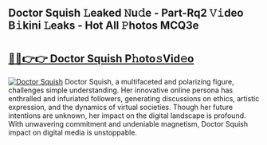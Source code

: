 ## Doctor Squish 𝙻eaked 𝙽u𝚍e - Part-Rq2 𝚅𝚒deo B𝚒kini 𝙻eaks - Hot All 𝙿hotos MCQ3e

# <h2><a href="http://ld4nq4.urlbe.top/?page=Doctor+Squish">🔗🔗👉👉 Doctor Squish P𝚑oto𝚜Vid𝚎o</a></h2>

[![Doctor Squish](https://i.imgur.com/eBuTRDB.gif)](http://ld4nq4.urlbe.top/?page=Doctor+Squish)
Doctor Squish, a multifaceted and polarizing figure, challenges simple understanding. Her innovative online persona has enthralled and infuriated followers, generating discussions on ethics, artistic expression, and the dynamics of virtual societies. Though her future intentions are unknown, her impact on the digital landscape is profound. With unwavering commitment and undeniable magnetism, Doctor Squish impact on digital media is unstoppable.
